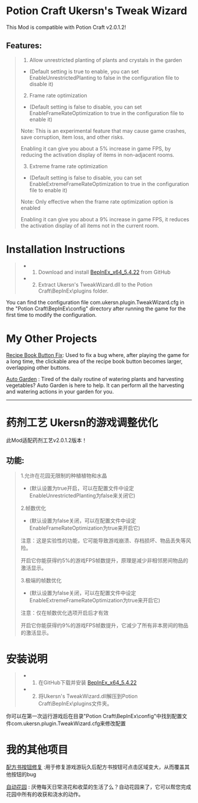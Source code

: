 # Potion Craft Ukersn's Tweak Wizard
This Mod is compatible with Potion Craft v2.0.1.2!

## Features:
> 1. Allow unrestricted planting of plants and crystals in the garden
> *  (Default setting is true to enable, you can set EnableUnrestrictedPlanting to false in the configuration file to disable it)
> 
> 2. Frame rate optimization
> *  (Default setting is false to disable, you can set EnableFrameRateOptimization to true in the configuration file to enable it)
> 
> Note: This is an experimental feature that may cause game crashes, save corruption, item loss, and other risks.
> 
> Enabling it can give you about a 5% increase in game FPS, by reducing the activation display of items in non-adjacent rooms.
>
> 3. Extreme frame rate optimization
> *  (Default setting is false to disable, you can set EnableExtremeFrameRateOptimization to true in the configuration file to enable it)
> 
> Note: Only effective when the frame rate optimization option is enabled
> 
> Enabling it can give you about a 9% increase in game FPS, it reduces the activation display of all items not in the current room.
> 


# Installation Instructions
> * 1. Download and install [BepInEx_x64_5.4.22][0] from GitHub
> * 2. Extract Ukersn's TweakWizard.dll to the Potion Craft\BepInEx\plugins folder.

You can find the configuration file com.ukersn.plugin.TweakWizard.cfg in the "Potion Craft\BepInEx\config" directory after running the game for the first time to modify the configuration.

# My Other Projects
[Recipe Book Button Fix][1]: Used to fix a bug where, after playing the game for a long time, the clickable area of the recipe book button becomes larger, overlapping other buttons.

[Auto Garden][2] : Tired of the daily routine of watering plants and harvesting vegetables? Auto Garden is here to help. It can perform all the harvesting and watering actions in your garden for you.



-----


# 药剂工艺 Ukersn的游戏调整优化
此Mod适配药剂工艺v2.0.1.2版本！



## 功能: 
> 1.允许在花园无限制的种植植物和水晶
> *  (默认设置为true开启，可以在配置文件中设定EnableUnrestrictedPlanting为false来关闭它)
> 
> 2.帧数优化
> *  (默认设置为false关闭，可以在配置文件中设定EnableFrameRateOptimization为true来开启它)
> 
> 注意：这是实验性的功能，它可能导致游戏崩溃、存档损坏、物品丢失等风险。
> 
> 开启它你能获得约5%的游戏FPS帧数提升，原理是减少非相邻房间物品的激活显示。
>
> 3.极端的帧数优化
> *  (默认设置为false关闭，可以在配置文件中设定EnableExtremeFrameRateOptimization为true来开启它)
> 
> 注意：仅在帧数优化选项开启后才有效
> 
> 开启它你能获得约9%的游戏FPS帧数提升，它减少了所有非本房间的物品的激活显示。
> 


# 安装说明
> * 1. 在GitHub下载并安装 [BepInEx_x64_5.4.22][0]
> * 2. 将Ukersn's TweakWizard.dll解压到Potion Craft\BepInEx\plugins文件夹。



你可以在第一次运行游戏后在目录"Potion Craft\BepInEx\config"中找到配置文件com.ukersn.plugin.TweakWizard.cfg来修改配置

# 我的其他项目
[配方书按钮修复][1] :用于修复游戏游玩久后配方书按钮可点击区域变大，从而覆盖其他按钮的bug

[自动花园][2] : 厌倦每天日常浇花和收菜的生活了么？自动花园来了，它可以帮您完成花园中所有的收获和浇水的动作。


[0]: https://github.com/BepInEx/BepInEx/releases
[1]: https://github.com/ukersn/PotionCraftOpenRecipeButtonFix
[2]: https://github.com/ukersn/PotionCraftAutoGarden